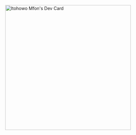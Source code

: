 <a href="https://app.daily.dev/Itohowo"><img src="https://api.daily.dev/devcards/c2601a61a7144a99a2da7214b8fe5d70.png?r=zyd" width="400" alt="Itohowo Mfon's Dev Card"/></a>
